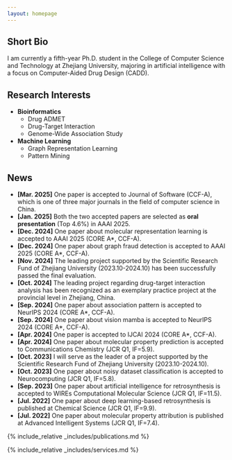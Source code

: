 ```yaml
---
layout: homepage
---
```


## Short Bio

I am currently a fifth-year Ph.D. student in the College of Computer Science and Technology at Zhejiang University, majoring in artificial intelligence with a focus on Computer-Aided Drug Design (CADD).

## Research Interests

- **Bioinformatics**
    - Drug ADMET
    - Drug-Target Interaction
    - Genome-Wide Association Study
- **Machine Learning**
    - Graph Representation Learning
    - Pattern Mining

## News
- **[Mar. 2025]** One paper is accepted to Journal of Software (CCF-A), which is one of three major journals in the field of computer science in China.
- **[Jan. 2025]** Both the two accepted papers are selected as **oral presentation** (Top 4.6%) in AAAI 2025.
- **[Dec. 2024]** One paper about molecular representation learning is accepted to AAAI 2025 (CORE A*, CCF-A).
- **[Dec. 2024]** One paper about graph fraud detection is accepted to AAAI 2025 (CORE A*, CCF-A).
- **[Nov. 2024]** The leading project supported by the Scientific Research Fund of Zhejiang University (2023.10-2024.10) has been successfully passed the final evaluation.
- **[Oct. 2024]** The leading project regarding drug-target interaction analysis has been recognized as an exemplary practice project at the provincial level in Zhejiang, China.
- **[Sep. 2024]** One paper about association pattern is accepted to NeurIPS 2024 (CORE A*, CCF-A).
- **[Sep. 2024]** One paper about vision mamba is accepted to NeurIPS 2024 (CORE A*, CCF-A).
- **[Apr. 2024]** One paper is accepted to IJCAI 2024 (CORE A*, CCF-A).
- **[Apr. 2024]** One paper about molecular property prediction is accepted to Communications Chemistry (JCR Q1, IF=5.9).
- **[Oct. 2023]** I will serve as the leader of a project supported by the Scientific Research Fund of Zhejiang University (2023.10-2024.10).
- **[Oct. 2023]** One paper about noisy dataset classification is accepted to Neurocomputing (JCR Q1, IF=5.8).
- **[Sep. 2023]** One paper about artificial intelligence for retrosynthesis is accepted to WIREs Computational Molecular Science (JCR Q1, IF=11.5).
- **[Jul. 2022]** One paper about deep learning-based retrosynthesis is published at Chemical Science (JCR Q1, IF=9.9).
- **[Jul. 2022]** One paper about molecular property attribution is published at Advanced Intelligent Systems (JCR Q1, IF=7.4).

{% include_relative _includes/publications.md %}

{% include_relative _includes/services.md %}
